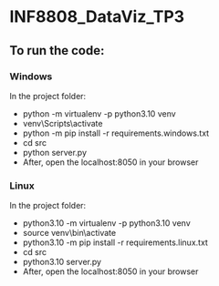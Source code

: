 # INF8808_DataViz_TP3

## To run the code:
### Windows
In the project folder:  
- python -m virtualenv -p python3.10 venv  
- venv\Scripts\activate  
- python -m pip install -r requirements.windows.txt 
- cd src 
- python server.py  
- After, open the localhost:8050 in your browser  

### Linux
In the project folder:  
- python3.10 -m virtualenv -p python3.10 venv  
- source venv\bin\activate  
- python3.10 -m pip install -r requirements.linux.txt
- cd src
- python3.10 server.py  
- After, open the localhost:8050 in your browser  
